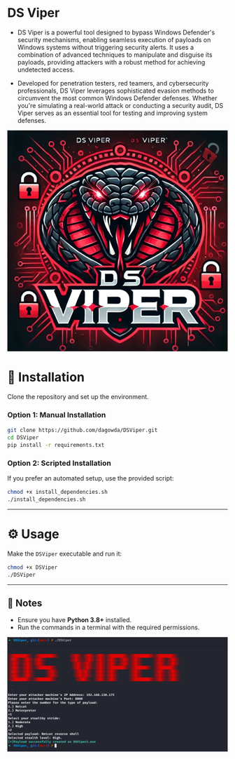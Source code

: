 # DS Viper

+ DS Viper is a powerful tool designed to bypass Windows Defender's security mechanisms, enabling seamless execution of payloads on Windows systems without triggering security alerts. It uses a combination of advanced techniques to manipulate and disguise its payloads, providing attackers with a robust method for achieving undetected access.

+ Developed for penetration testers, red teamers, and cybersecurity professionals, DS Viper leverages sophisticated evasion methods to circumvent the most common Windows Defender defenses. Whether you're simulating a real-world attack or conducting a security audit, DS Viper serves as an essential tool for testing and improving system defenses.

![image_alt](https://github.com/dagowda/DSViper/blob/5fc9115972739444175e550bd4f0eced58fd5e72/img/screenshot1.jpg)

# 🚀 **Installation**

Clone the repository and set up the environment.

### **Option 1: Manual Installation**
```bash
git clone https://github.com/dagowda/DSViper.git
cd DSViper
pip install -r requirements.txt
```

### **Option 2: Scripted Installation**
If you prefer an automated setup, use the provided script:

```bash
chmod +x install_dependencies.sh
./install_dependencies.sh
```

---

# ⚙️ **Usage**

Make the `DSViper` executable and run it:

```bash
chmod +x DSViper
./DSViper
```

---

## 📄 **Notes**
- Ensure you have **Python 3.8+** installed.
- Run the commands in a terminal with the required permissions.


![image_alt](https://github.com/dagowda/DSViper/blob/c36bafa1b0efbc572f82ec084e3ce5034fd01fc8/img/screenshot2.png) 
  
